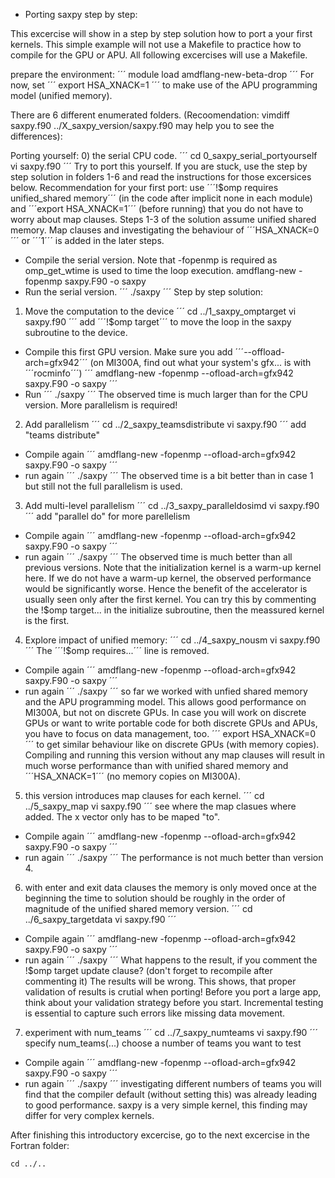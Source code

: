* Porting saxpy step by step:

This excercise will show in a step by step solution how to port a your first kernels. 
This simple example will not use a Makefile to practice how to compile for the GPU or APU. 
All following excercises will use a Makefile.

prepare the environment:
´´´
module load amdflang-new-beta-drop
´´´
For now, set
´´´
export HSA_XNACK=1
´´´
to make use of the APU programming model (unified memory).

There are 6 different enumerated folders. (Recoomendation: vimdiff saxpy.f90 ../X_saxpy_version/saxpy.f90 may help you to see the differences):

Porting yourself:
0) the serial CPU code.
´´´
cd 0_saxpy_serial_portyourself
vi saxpy.f90
´´´
 Try to port this yourself. If you are stuck, use the step by step solution in folders 1-6 and read the instructions for those excersices below. Recommendation for your first port: use ´´´!$omp requires unified_shared memory´´´ (in the code after implicit none in each module) and ´´´export HSA_XNACK=1´´´ (before running) that you do not have to worry about map clauses. Steps 1-3 of the solution assume unified shared memory. Map clauses and investigating the behaviour of ´´´HSA_XNACK=0´´´ or ´´´1´´´ is added in the later steps.

- Compile the serial version. Note that -fopenmp is required as omp_get_wtime is used to time the loop execution.
amdflang-new -fopenmp saxpy.F90 -o saxpy
- Run the serial version.
´´´
./saxpy
´´´
Step by step solution:
1) Move the computation to the device
´´´
cd ../1_saxpy_omptarget
vi saxpy.f90
´´´
add ´´´!$omp target´´´ to move the loop in the saxpy subroutine to the device.
- Compile this first GPU version. Make sure you add ´´´--offload-arch=gfx942´´´ (on MI300A, find out what your system's gfx... is with ´´´rocminfo´´´)
´´´
amdflang-new -fopenmp --ofload-arch=gfx942 saxpy.F90 -o saxpy
´´´
- Run
´´´
./saxpy
´´´
The observed time is much larger than for the CPU version. More parallelism is required!

2) Add parallelism
´´´
cd ../2_saxpy_teamsdistribute
vi saxpy.f90
´´´
add "teams distribute"
- Compile again
´´´
amdflang-new -fopenmp --ofload-arch=gfx942 saxpy.F90 -o saxpy
´´´
- run again
´´´
./saxpy
´´´
The observed time is a bit better than in case 1 but still not the full parallelism is used.

3) Add multi-level parallelism
´´´
cd ../3_saxpy_paralleldosimd
vi saxpy.f90
´´´ 
add "parallel do" for more parellelism
- Compile again
´´´
amdflang-new -fopenmp --ofload-arch=gfx942 saxpy.F90 -o saxpy
´´´
- run again
´´´
./saxpy
´´´
The observed time is much better than all previous versions.
Note that the initialization kernel is a warm-up kernel here. If we do not have a warm-up kernel, the observed performance would be significantly worse. Hence the benefit of the accelerator is usually seen only after the first kernel. You can try this by commenting the !$omp target... in the initialize subroutine, then the meassured kernel is the first.

4) Explore impact of unified memory:
´´´
cd ../4_saxpy_nousm
vi saxpy.f90
´´´
The ´´´!$omp requires...´´´ line is removed.
- Compile again
´´´
amdflang-new -fopenmp --ofload-arch=gfx942 saxpy.F90 -o saxpy
´´´
- run again
´´´
./saxpy
 ´´´
so far we worked with unfied shared memory and the APU programming model. This allows good performance on MI300A, but not on discrete GPUs. In case you will work on discrete GPUs or want to write portable code for both discrete GPUs and APUs, you have to focus on data management, too.
´´´
export HSA_XNACK=0
´´´
to get similar behaviour like on discrete GPUs (with memory copies).
Compiling and running this version without any map clauses will result in much worse performance than with unified shared memory and ´´´HSA_XNACK=1´´´ (no memory copies on MI300A).

5) this version introduces  map clauses for each kernel.
´´´
cd ../5_saxpy_map 
vi saxpy.f90
´´´
see where the map clasues where added. The x vector only has to be maped "to".
- Compile again
´´´
amdflang-new -fopenmp --ofload-arch=gfx942 saxpy.F90 -o saxpy
´´´
- run again
´´´
./saxpy
´´´
The performance is not much better than version 4.

6) with enter and exit data clauses the memory is only moved once at the beginning the time to solution should be roughly in the order of magnitude of the unified shared memory version.
´´´
cd ../6_saxpy_targetdata 
vi saxpy.f90
´´´
- Compile again
´´´
amdflang-new -fopenmp --ofload-arch=gfx942 saxpy.F90 -o saxpy
´´´
- run again
´´´
./saxpy
´´´
What happens to the result, if you comment the !$omp target update clause? (don't forget to recompile after commenting it)
The results will be wrong. This shows, that proper validation of results is crutial when porting! Before you port a large app, think about your validation strategy before you start. Incremental testing is essential to capture such errors like missing data movement.

7) experiment with num_teams
´´´
cd ../7_saxpy_numteams
vi saxpy.f90
´´´
specify num_teams(...) choose a number of teams you want to test 
- Compile again
´´´
amdflang-new -fopenmp --ofload-arch=gfx942 saxpy.F90 -o saxpy
´´´
- run again
´´´
./saxpy
´´´
investigating different numbers of teams you will find that the compiler default (without setting this) was already leading to good performance. saxpy is a very simple kernel, this finding may differ for very complex kernels.

After finishing this introductory excercise, go to the next excercise in the Fortran folder:
```
cd ../..
```
